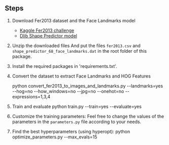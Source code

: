 ## Steps
1. Download Fer2013 dataset and the Face Landmarks model
    - [Kaggle Fer2013 challenge](https://www.kaggle.com/c/challenges-in-representation-learning-facial-expression-recognition-challenge/data)
    - [Dlib Shape Predictor model](https://github.com/italojs/facial-landmarks-recognition/blob/master/shape_predictor_68_face_landmarks.dat)
2. Unzip the downloaded files
    And put the files `fer2013.csv` and `shape_predictor_68_face_landmarks.dat` in the root folder of this package.
3. Install the required packages in 'requirements.txt'.
4. Convert the dataset to extract Face Landmarks and HOG Features

    python convert_fer2013_to_images_and_landmarks.py --landmarks=yes --hog=no --how_windows=no --jpg=no --onehot=no --expressions=1,3,4
5. Train and evaluate
    python train.py --train=yes --evaluate=yes 
8. Customize the training parameters:
    Feel free to change the values of the parameters in the `parameters.py` file according to your needs.
9. Find the best hyperparameters (using hyperopt):
    python optimize_parameters.py --max_evals=15
